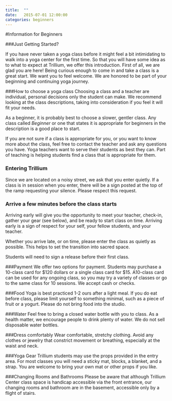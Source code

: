 ```yaml
---
title:  ""
date:   2015-07-01 12:00:00
categories: beginners
---
```

#Information for Beginners

###Just Getting Started?

If you have never taken a yoga class before it might feel a bit intimidating to walk into a yoga center for the first time. So that you will have some idea as to what to expect at Trillium, we offer this introduction.
First of all, we are glad you are here! Being curious enough to come in and take a class is a great start. We want you to feel welcome. We are honored to be part of your beginning and continuing yoga journey.

###How to choose a yoga class
Choosing a class and a teacher are individual, personal decisions only the student can make. We recommend looking at the class descriptions, taking into consideration if you feel it will fit your needs.

As a beginner, it is probably best to choose a slower, gentler class. Any class called *Beginner* or one that states it is appropriate for beginners in the description is a good place to start.

If you are not sure if a class is appropriate for you, or you want to know more about the class, feel free to contact the teacher and ask any questions you have. Yoga teachers want to serve their students as best they can. Part of teaching is helping students find a class that is appropriate for them.

### Entering Trillium
Since we are located on a noisy street, we ask that you enter quietly. If a class is in session when you enter, there will be a sign posted at the top of the ramp requesting your silence. Please respect this request.

### Arrive a few minutes before the class starts
Arriving early will give you the opportunity to meet your teacher, check-in, gather your gear (see below), and be ready to start class on time. Arriving early is a sign of respect for your self, your fellow students, and your teacher.

Whether you arrive late, or on time, please enter the class as quietly as possible. This helps to set the transition into sacred space.

Students will need to sign a release before their first class.

###Payment
We offer two options for payment. Students may purchase a 10-class card for $120 dollars or a single class card for $15. A10-class card can be used for any ongoing class, so you may try a variety of classes or go to the same class for 10 sessions.  We accept cash or checks.

###Food
Yoga is best practiced 1-2 ours after a light meal. If you do eat before class, please limit yourself to something minimal, such as a piece of fruit or a yogurt. Please do not bring food into the studio.

###Water
Feel free to bring a closed water bottle with you to class. As a health matter, we encourage people to drink plenty of water. We do not sell disposable water bottles.

###Dress comfortably
Wear comfortable, stretchy clothing. Avoid any clothes or jewelry that constrict movement or breathing, especially at the waist and neck.

###Yoga Gear
Trillium students may use the props provided in the entry area. For most classes you will need a sticky mat, blocks, a blanket, and a strap. You are welcome to bring your own mat or other props if you like.

###Changing Rooms and Bathrooms
Please be aware that although Trillium Center class space is handicap accessible via the front entrance, our changing rooms and bathroom are in the basement, accessible only by a flight of stairs.
